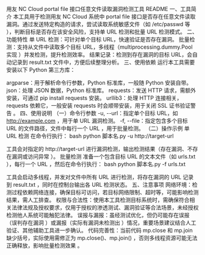 用友 NC Cloud portal file 接口任意文件读取漏洞检测工具 README
一、工具简介
本工具用于检测用友 NC Cloud 系统中 portal file 接口是否存在任意文件读取漏洞。通过发送特定构造的请求，尝试读取系统敏感文件（如 /etc/passwd 等 ），判断目标是否存在该安全风险，支持单 URL 检测和批量 URL 检测模式。
二、功能特性
单 URL 检测：可针对单个目标 URL，快速验证是否存在漏洞。
批量检测：支持从文件中读取多个目标 URL，多线程（multiprocessing.dummy.Pool 实现 ）并发检测，提升检测效率。
结果记录：检测到存在漏洞的目标 URL，会自动记录到 result.txt 文件中，方便后续整理分析。
三、使用依赖
运行本工具需要安装以下 Python 第三方库：

argparse：用于解析命令行参数，Python 标准库，一般随 Python 安装自带。
json：处理 JSON 数据，Python 标准库。
requests：发送 HTTP 请求，需额外安装，可通过 pip install requests 安装。
urllib3：处理 HTTP 连接相关，requests 依赖它，一般安装 requests 时会顺带安装，用于关闭 SSL 证书验证警告 。
四、使用说明
（一）命令行参数
-u, --url：指定单个目标 URL，如 http://example.com ，用于单 URL 漏洞检测。
-f, --file：指定包含多个目标 URL 的文件路径，文件中每行一个 URL ，用于批量检测。
（二）操作示例
单 URL 检测
在命令行执行：
bash
python 脚本名.py -u http://target-url

工具会对指定的 http://target-url 进行漏洞检测，输出检测结果（存在漏洞、不存在漏洞或访问异常 ）。
批量检测
准备一个包含目标 URL 的文本文件（如 urls.txt ），每行一个 URL ，然后在命令行执行：
bash
python 脚本名.py -f urls.txt

工具会启动多线程，并发对文件中所有 URL 进行检测，将存在漏洞的 URL 记录到 result.txt ，同时在控制台输出各 URL 检测状态。
五、注意事项
网络环境：检测过程依赖网络连接，确保目标可访问，若目标网络限制、超时等，可能影响检测结果，需人工排查。
权限与合法性：使用本工具检测目标系统时，需确保符合相关法律法规及授权要求，仅用于授权的渗透测试、漏洞验证等合法场景，未经授权检测他人系统可能触犯法律。
误报与漏报：虽经测试优化，但仍可能存在误报（误判存在漏洞 ）或漏报（实际有漏洞未检测出 ）情况，重要场景建议结合人工验证、其他辅助工具进一步确认。
代码完善性：当前代码 mp.close 和 mp.join 缺少括号，实际使用需修正为 mp.close()、mp.join() ，否则多线程资源可能无法正确释放，影响批量检测效果 。

